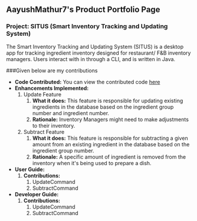 ## AayushMathur7's Product Portfolio Page

### Project: SITUS (Smart Inventory Tracking and Updating System)

The Smart Inventory Tracking and Updating System (SITUS) is a desktop app 
for tracking ingredient inventory designed for restaurant/ F&B inventory 
managers. Users interact with in through a CLI, and is written in Java.

###Given below are my contributions

* **Code Contributed:** You can view the contributed code [here](https://nus-cs2113-ay2122s1.github.io/tp-dashboard/?search=&sort=groupTitle&sortWithin=title&timeframe=commit&mergegroup=&groupSelect=groupByRepos&breakdown=true&checkedFileTypes=docs~functional-code~test-code~other&since=2021-09-25&tabOpen=true&tabType=authorship&tabAuthor=AayushMathur7&tabRepo=AY2122S1-CS2113T-T09-3%2Ftp%5Bmaster%5D&authorshipIsMergeGroup=false&authorshipFileTypes=docs~functional-code~test-code&authorshipIsBinaryFileTypeChecked=false)
* **Enhancements Implemented:** 
  1. Update Feature
     1. **What it does:** This feature is responsible for updating existing ingredients in the database based on the ingredient group number and ingredient number.
     2. **Rationale:** Inventory Managers might need to make adjustments to their inventory.
  2. Subtract Feature
     1. **What it does:** This feature is responsible for subtracting a given amount from an existing ingredient in the database based on the ingredient group number.
     2. **Rationale:** A specific amount of ingredient is removed from the inventory when it's being used to prepare a dish.
* **User Guide:** 
  1. **Contributions:**
     1. UpdateCommand
     2. SubtractCommand
* **Developer Guide:**
    1. **Contributions:**
        1. UpdateCommand
        2. SubtractCommand